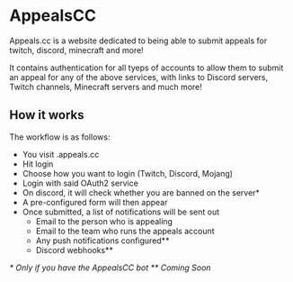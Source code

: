 # AppealsCC

Appeals.cc is a website dedicated to being able to submit appeals for twitch, discord, minecraft and more!

It contains authentication for all tyeps of accounts to allow them to submit an appeal for any of the above services, with links to Discord servers, Twitch channels, Minecraft servers and much more!

## How it works

The workflow is as follows:

- You visit <name>.appeals.cc
- Hit login
- Choose how you want to login (Twitch, Discord, Mojang)
- Login with said OAuth2 service
- On discord, it will check whether you are banned on the server\*
- A pre-configured form will then appear
- Once submitted, a list of notifications will be sent out
  - Email to the person who is appealing
  - Email to the team who runs the appeals account
  - Any push notifications configured\*\*
  - Discord webhooks\*\*

*\* Only if you have the AppealsCC bot*
*\*\* Coming Soon*